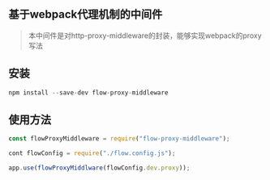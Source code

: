 ## 基于webpack代理机制的中间件

> 本中间件是对http-proxy-middleware的封装，能够实现webpack的proxy写法

## 安装

```js
npm install --save-dev flow-proxy-middleware
```

## 使用方法

```js
const flowProxyMiddleware = require("flow-proxy-middleware");

cont flowConfig = require("./flow.config.js");

app.use(flowProxyMiddlware(flowConfig.dev.proxy));

```